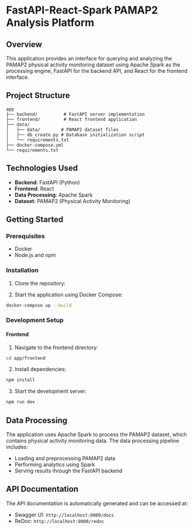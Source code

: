 # FastAPI-React-Spark PAMAP2 Analysis Platform

## Overview

This application provides an interface for querying and analyzing the PAMAP2 physical activity monitoring dataset using Apache Spark as the processing engine, FastAPI for the backend API, and React for the frontend interface.

## Project Structure

```
app
├── backend/          # FastAPI server implementation
├── frontend/         # React frontend application
├── data/
│   ├── data/        # PAMAP2 dataset files
│   ├── db_create.py # Database initialization script
│   └── requirements.txt
├── docker-compose.yml
└── requirements.txt
```

## Technologies Used

- **Backend**: FastAPI (Python)
- **Frontend**: React
- **Data Processing**: Apache Spark
- **Dataset**: PAMAP2 (Physical Activity Monitoring)

## Getting Started

### Prerequisites

- Docker
- Node.js and npm

### Installation

1. Clone the repository:

2. Start the application using Docker Compose:

```bash
docker-compose up --build
```

### Development Setup

#### Frontend

1. Navigate to the frontend directory:

```bash
cd app/frontend
```

2. Install dependencies:

```bash
npm install
```

3. Start the development server:

```bash
npm run dev
```

## Data Processing

The application uses Apache Spark to process the PAMAP2 dataset, which contains physical activity monitoring data. The data processing pipeline includes:

- Loading and preprocessing PAMAP2 data
- Performing analytics using Spark
- Serving results through the FastAPI backend

## API Documentation

The API documentation is automatically generated and can be accessed at:

- Swagger UI: `http://localhost:8000/docs`
- ReDoc: `http://localhost:8000/redoc`
